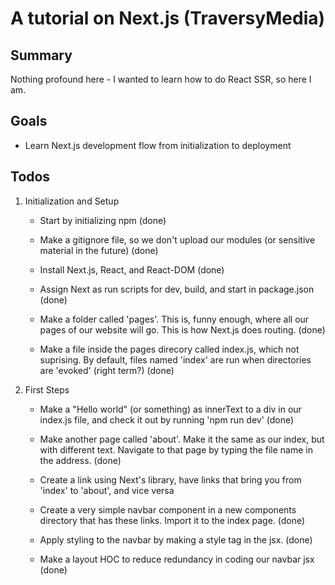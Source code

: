 # A tutorial on Next.js (TraversyMedia)

## Summary

Nothing profound here - I wanted to learn how to do React SSR, so here I am.

## Goals

- Learn Next.js development flow from initialization to deployment

## Todos

1. Initialization and Setup

   - Start by initializing npm (done)

   - Make a gitignore file, so we don't upload our modules (or sensitive material in the future) (done)

   - Install Next.js, React, and React-DOM (done)

   - Assign Next as run scripts for dev, build, and start in package.json (done)

   - Make a folder called 'pages'. This is, funny enough, where all our pages of our website will go. This is how Next.js does routing. (done)

   - Make a file inside the pages direcory called index.js, which not suprising. By default, files named 'index' are run when directories are 'evoked' (right term?) (done)

2. First Steps

   - Make a "Hello world" (or something) as innerText to a div in our index.js file, and check it out by running 'npm run dev' (done)

   - Make another page called 'about'. Make it the same as our index, but with different text. Navigate to that page by typing the file name in the address. (done)

   - Create a link using Next's library, have links that bring you from 'index' to 'about', and vice versa

   - Create a very simple navbar component in a new components directory that has these links. Import it to the index page. (done)

   - Apply styling to the navbar by making a style tag in the jsx. (done)

   - Make a layout HOC to reduce redundancy in coding our navbar jsx (done)
